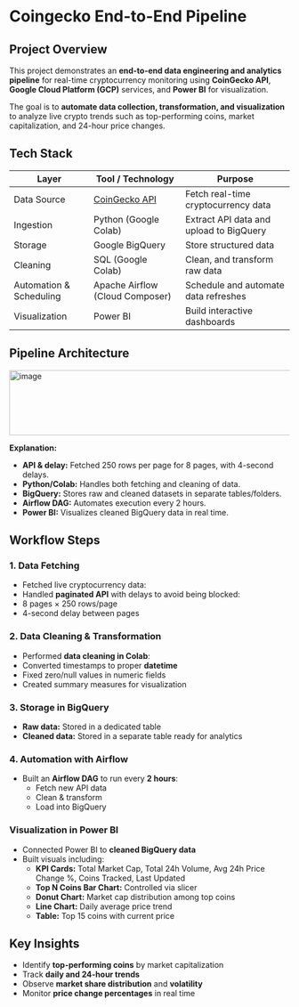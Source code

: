 # Coingecko End-to-End Pipeline 

## Project Overview  
This project demonstrates an **end-to-end data engineering and analytics pipeline** for real-time cryptocurrency monitoring using **CoinGecko API**, **Google Cloud Platform (GCP)** services, and **Power BI** for visualization.  

The goal is to **automate data collection, transformation, and visualization** to analyze live crypto trends such as top-performing coins, market capitalization, and 24-hour price changes.


## Tech Stack  

| Layer | Tool / Technology | Purpose |
|-------|------------------|---------|
| Data Source | [CoinGecko API](https://www.coingecko.com/en/api/documentation) | Fetch real-time cryptocurrency data |
| Ingestion | Python (Google Colab) | Extract API data and upload to BigQuery |
| Storage | Google BigQuery | Store structured data |
| Cleaning | SQL (Google Colab) | Clean, and transform raw data |
| Automation & Scheduling | Apache Airflow (Cloud Composer) | Schedule and automate data refreshes |
| Visualization | Power BI | Build interactive dashboards |


## Pipeline Architecture  

<img width="525" height="117" alt="image" src="https://github.com/user-attachments/assets/4b750d2f-60e7-4f58-9533-71a90b81f0ab" />


**Explanation:**  
- **API & delay:** Fetched 250 rows per page for 8 pages, with 4-second delays.
- **Python/Colab:** Handles both fetching and cleaning of data.  
- **BigQuery:** Stores raw and cleaned datasets in separate tables/folders.  
- **Airflow DAG:** Automates execution every 2 hours.  
- **Power BI:** Visualizes cleaned BigQuery data in real time.


## Workflow Steps  
### 1. Data Fetching  
- Fetched live cryptocurrency data:  
- Handled **paginated API** with delays to avoid being blocked:  
- 8 pages × 250 rows/page  
- 4-second delay between pages  

### 2. Data Cleaning & Transformation  
- Performed **data cleaning in Colab**:  
- Converted timestamps to proper **datetime**  
- Fixed zero/null values in numeric fields  
- Created summary measures for visualization  

### 3. Storage in BigQuery  
- **Raw data:** Stored in a dedicated table 
- **Cleaned data:** Stored in a separate table ready for analytics  

### 4. Automation with Airflow  
- Built an **Airflow DAG** to run every **2 hours**:  
  - Fetch new API data  
  - Clean & transform  
  - Load into BigQuery  

### Visualization in Power BI  
- Connected Power BI to **cleaned BigQuery data**  
- Built visuals including:  
  - **KPI Cards:** Total Market Cap, Total 24h Volume, Avg 24h Price Change %, Coins Tracked, Last Updated  
  - **Top N Coins Bar Chart:** Controlled via slicer  
  - **Donut Chart:** Market cap distribution among top coins  
  - **Line Chart:** Daily average price trend  
  - **Table:** Top 15 coins with current price  

## Key Insights  

- Identify **top-performing coins** by market capitalization  
- Track **daily and 24-hour trends**  
- Observe **market share distribution** and **volatility**  
- Monitor **price change percentages** in real time  



